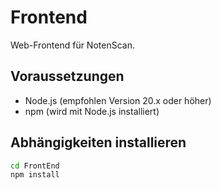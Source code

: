 # Frontend

Web-Frontend für NotenScan.

## Voraussetzungen
- Node.js (empfohlen Version 20.x oder höher)
- npm (wird mit Node.js installiert)

## Abhängigkeiten installieren
```bash
cd FrontEnd
npm install
